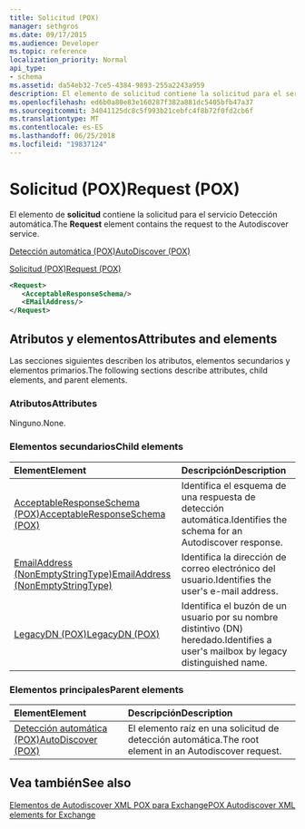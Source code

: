 ```yaml
---
title: Solicitud (POX)
manager: sethgros
ms.date: 09/17/2015
ms.audience: Developer
ms.topic: reference
localization_priority: Normal
api_type:
- schema
ms.assetid: da54eb32-7ce5-4384-9893-255a2243a959
description: El elemento de solicitud contiene la solicitud para el servicio Detección automática.
ms.openlocfilehash: ed6b0a80e83e160287f382a881dc5405bfb47a37
ms.sourcegitcommit: 34041125dc8c5f993b21cebfc4f8b72f0fd2cb6f
ms.translationtype: MT
ms.contentlocale: es-ES
ms.lasthandoff: 06/25/2018
ms.locfileid: "19837124"
---
```

# <a name="request-pox"></a><span data-ttu-id="9404d-103">Solicitud (POX)</span><span class="sxs-lookup"><span data-stu-id="9404d-103">Request (POX)</span></span>

<span data-ttu-id="9404d-104">El elemento de **solicitud** contiene la solicitud para el servicio Detección automática.</span><span class="sxs-lookup"><span data-stu-id="9404d-104">The **Request** element contains the request to the Autodiscover service.</span></span> 
  
[<span data-ttu-id="9404d-105">Detección automática (POX)</span><span class="sxs-lookup"><span data-stu-id="9404d-105">AutoDiscover (POX)</span></span>](autodiscover-pox.md)
  
[<span data-ttu-id="9404d-106">Solicitud (POX)</span><span class="sxs-lookup"><span data-stu-id="9404d-106">Request (POX)</span></span>](request-pox.md)
  
```xml
<Request>
   <AcceptableResponseSchema/>
   <EMailAddress/>
</Request>
```

## <a name="attributes-and-elements"></a><span data-ttu-id="9404d-107">Atributos y elementos</span><span class="sxs-lookup"><span data-stu-id="9404d-107">Attributes and elements</span></span>

<span data-ttu-id="9404d-108">Las secciones siguientes describen los atributos, elementos secundarios y elementos primarios.</span><span class="sxs-lookup"><span data-stu-id="9404d-108">The following sections describe attributes, child elements, and parent elements.</span></span>
  
### <a name="attributes"></a><span data-ttu-id="9404d-109">Atributos</span><span class="sxs-lookup"><span data-stu-id="9404d-109">Attributes</span></span>

<span data-ttu-id="9404d-110">Ninguno.</span><span class="sxs-lookup"><span data-stu-id="9404d-110">None.</span></span>
  
### <a name="child-elements"></a><span data-ttu-id="9404d-111">Elementos secundarios</span><span class="sxs-lookup"><span data-stu-id="9404d-111">Child elements</span></span>

|<span data-ttu-id="9404d-112">**Element**</span><span class="sxs-lookup"><span data-stu-id="9404d-112">**Element**</span></span>|<span data-ttu-id="9404d-113">**Descripción**</span><span class="sxs-lookup"><span data-stu-id="9404d-113">**Description**</span></span>|
|:-----|:-----|
|[<span data-ttu-id="9404d-114">AcceptableResponseSchema (POX)</span><span class="sxs-lookup"><span data-stu-id="9404d-114">AcceptableResponseSchema (POX)</span></span>](acceptableresponseschema-pox.md) <br/> |<span data-ttu-id="9404d-115">Identifica el esquema de una respuesta de detección automática.</span><span class="sxs-lookup"><span data-stu-id="9404d-115">Identifies the schema for an Autodiscover response.</span></span>  <br/> |
|[<span data-ttu-id="9404d-116">EmailAddress (NonEmptyStringType)</span><span class="sxs-lookup"><span data-stu-id="9404d-116">EmailAddress (NonEmptyStringType)</span></span>](emailaddress-nonemptystringtype.md) <br/> |<span data-ttu-id="9404d-117">Identifica la dirección de correo electrónico del usuario.</span><span class="sxs-lookup"><span data-stu-id="9404d-117">Identifies the user's e-mail address.</span></span>  <br/> |
|[<span data-ttu-id="9404d-118">LegacyDN (POX)</span><span class="sxs-lookup"><span data-stu-id="9404d-118">LegacyDN (POX)</span></span>](legacydn-pox.md) <br/> |<span data-ttu-id="9404d-119">Identifica el buzón de un usuario por su nombre distintivo (DN) heredado.</span><span class="sxs-lookup"><span data-stu-id="9404d-119">Identifies a user's mailbox by legacy distinguished name.</span></span>  <br/> |
   
### <a name="parent-elements"></a><span data-ttu-id="9404d-120">Elementos principales</span><span class="sxs-lookup"><span data-stu-id="9404d-120">Parent elements</span></span>

|<span data-ttu-id="9404d-121">**Element**</span><span class="sxs-lookup"><span data-stu-id="9404d-121">**Element**</span></span>|<span data-ttu-id="9404d-122">**Descripción**</span><span class="sxs-lookup"><span data-stu-id="9404d-122">**Description**</span></span>|
|:-----|:-----|
|[<span data-ttu-id="9404d-123">Detección automática (POX)</span><span class="sxs-lookup"><span data-stu-id="9404d-123">AutoDiscover (POX)</span></span>](autodiscover-pox.md) <br/> |<span data-ttu-id="9404d-124">El elemento raíz en una solicitud de detección automática.</span><span class="sxs-lookup"><span data-stu-id="9404d-124">The root element in an Autodiscover request.</span></span>  <br/> |
   
## <a name="see-also"></a><span data-ttu-id="9404d-125">Vea también</span><span class="sxs-lookup"><span data-stu-id="9404d-125">See also</span></span>



[<span data-ttu-id="9404d-126">Elementos de Autodiscover XML POX para Exchange</span><span class="sxs-lookup"><span data-stu-id="9404d-126">POX Autodiscover XML elements for Exchange</span></span>](pox-autodiscover-xml-elements-for-exchange.md)

